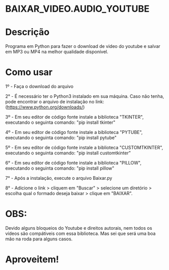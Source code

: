 # BAIXAR_VIDEO.AUDIO_YOUTUBE

# Descrição
 Programa em Python para fazer o download de video do youtube e salvar em MP3 ou MP4 na melhor qualidade disponível.

# Como usar
 1º - Faça o download do arquivo

 2° - É necessário ter o Python3 instalado em sua máquina. Caso não tenha, pode encontrar o arquivo de instalação no link: (https://www.python.org/downloads/)
 
 3º - Em seu editor de código fonte instale a biblioteca "TKINTER", executando o seguinta comando: "pip install tkinter"

 4º - Em seu editor de código fonte instale a biblioteca "PYTUBE", executando o seguinta comando: "pip install pytube"

 5º - Em seu editor de código fonte instale a biblioteca "CUSTOMTKINTER", executando o seguinta comando: "pip install customtkinter"

 6° - Em seu editor de código fonte instale a biblioteca "PILLOW", executando o seguinta comando: "pip install pillow"
 
 7° - Após a instalação, execute o arquivo Baixar.py
 
 8° - Adicione o link > cliquem em "Buscar" > selecione um diretório > escolha qual o formado deseja baixar > clique em "BAIXAR".


 # OBS:
 Devido alguns bloqueios do Youtube e direitos autorais, nem todos os vídeos são compátiveis com essa biblioteca.
 Mas sei que será uma boa mão na roda para alguns casos.

 # Aproveitem!
